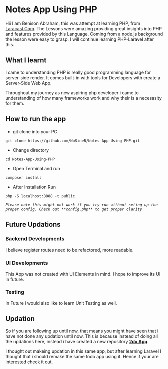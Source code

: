 # Notes App Using PHP

Hii  I am Benison Abraham, this was attempt at learning PHP, from [Laracast.Com](laracast.com). The Lessons were amazing providing great insights into PHP and features provided by this Language. Coming from a node.js background the lesson were easy to grasp. I will continue learning PHP-Laravel after this.

## What I learnt

I came to understanding PHP is really good programming language for server-side render. It comes built-in with tools for Developers with create a Server-Side Web App.  

Throughout my journey as new aspiring php developer i came to understanding of how many frameworks work and why their is a necesasity for them.

## How to run the app

- git clone into your PC

`git clone https://github.com/NoSineB/Notes-App-Using-PHP.git`

- Change directory

`cd Notes-App-Using-PHP`

- Open Terminal and run

`composer install`
- After Installation Run

`php -S localhost:8888 -t public`

*`
Please note this might not work if you try run without seting up the proper config. Check out **config.php** to get proper clarity
`*

## Future Updations

### Backend Developments

I believe register routes need to be refactored, more readable.

### UI Developments

This App was not created with UI Elements in mind. I hope to improve its UI in future.

### Testing

In Future i would also like to learn Unit Testing as well.


## Updation

So if you are following up until now, that means you might have seen that i have not done any updation until now. This is because instead of doing all the updations here, instead i have created a new repository **[2do App](https://github.com/NoSineB/2Do-Laravel)**.

I thought out makeing updation in this same app, but after learning Laravel I thought that i should remake the same todo app using it. Hence if your are interested check it out.


